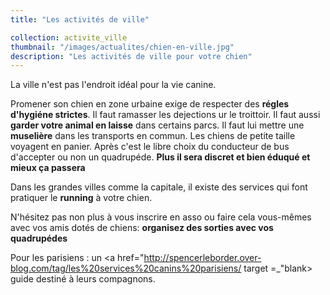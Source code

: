 ```yaml
---
title: "Les activités de ville"

collection: activite_ville
thumbnail: "/images/actualites/chien-en-ville.jpg"
description: "Les activités de ville pour votre chien"
---
```


La ville n'est pas l'endroit idéal pour la vie canine.


Promener son chien en zone urbaine exige de respecter des <b>régles d'hygiéne strictes</b>. Il faut ramasser les dejections ur le troittoir.
 Il faut aussi <b>garder votre animal en laisse</b> dans certains parcs.
 Il faut lui mettre une <b>muselière</b> dans les transports en commun. Les chiens de petite taille voyagent en panier. Après c'est le libre choix du conducteur de bus d'accepter ou non un quadrupéde. <b>Plus il sera discret et bien éduqué et mieux ça passera</b>

Dans les grandes villes comme la capitale, il existe des services qui font pratiquer le <b>running</b> à votre chien.

N'hésitez pas non plus à vous inscrire en asso ou faire cela vous-mêmes avec vos amis dotés de chiens: <b>organisez des sorties avec vos quadrupédes</b>

Pour les parisiens : un <a href="http://spencerleborder.over-blog.com/tag/les%20services%20canins%20parisiens/ target =_"blank> guide </a> destiné à leurs compagnons.